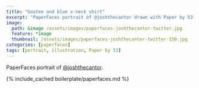 ```yaml
---
title: "Goatee and blue v-neck shirt"
excerpt: "PaperFaces portrait of @joshthecantor drawn with Paper by 53 on an iPad."
image: 
  path: &image /assets/images/paperfaces-joshthecantor-twitter.jpg 
  feature: *image
  thumbnail: /assets/images/paperfaces-joshthecantor-twitter-150.jpg
categories: [paperfaces]
tags: [portrait, illustration, Paper by 53]
---
```


PaperFaces portrait of [@joshthecantor](https://twitter.com/joshthecantor).

{% include_cached boilerplate/paperfaces.md %}
